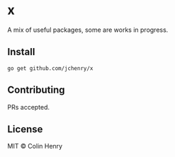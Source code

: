 # x

A mix of useful packages, some are works in progress. 

## Install

```
go get github.com/jchenry/x
```

## Contributing

PRs accepted.

## License

MIT © Colin Henry
